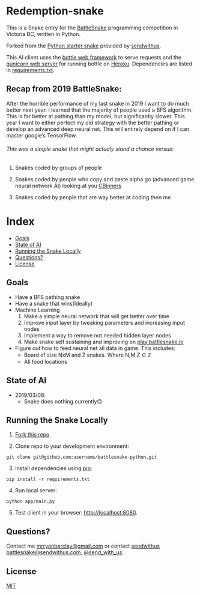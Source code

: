 
# Redemption-snake

This is a Snake entry for the [BattleSnake](http://battlesnake.io) programming competition in Victoria BC, written in Python.

Forked from the [Python starter snake](https://github.com/sendwithus/battlesnake-python) provided by [sendwithus](https://www.sendwithus.com).

This AI client uses the [bottle web framework](http://bottlepy.org/docs/dev/index.html) to serve requests and the [gunicorn web server](http://gunicorn.org/) for running bottle on [Heroku](https://heroku.com). Dependencies are listed in [requirements.txt](requirements.txt).

## Recap from 2019 BattleSnake:

After the horrible performance of my last snake in 2019 I want to do much better next year. I learned that the majority of people used a BFS algorithm. This is far better at pathing than my model, but significantly slower. This year I want to either perfect my old strategy with the better pathing or develop an advanced deep neural net. This will entirely depend on if I can master google’s TensorFlow.

###### This was a simple snake that might actualy stand a chance versus:

1) Snakes coded by groups of people

2) Snakes coded by people who copy and paste alpha go (advanced game neural network AI)  looking at you [CBinners](https://github.com/cbinners)

3) Snakes coded by people that are way better at coding then me

# Index
* [Goals](#goals)
* [State of AI](#state-of-ai)
* [Running the Snake Locally](#running-the-snake-locally)
* [Questions?](#questions)
* [License](#license)

##  Goals
* Have a BFS pathing snake
* Have a snake that wins(Ideally)
* Machine Learning
  1. Make a simple neural network that will get better over time
  2. Improve input layer by tweaking parameters and increasing input nodes
  3. Implement a way to remove not needed hidden layer nodes
  4. Make snake self sustaining and improving on [play.battlesnake.io](https://play.battlesnake.io)
* Figure out how to feed neural net all data in game. This includes:
  * Board of size NxM and Z snakes. Where N,M,Z ∈ ℤ
  * All food locations

## State of AI

* 2019/03/08:
    * Snake does nothing currently🙃

## Running the Snake Locally

1) [Fork this repo](https://github.com/RyanBarclay/striper-snake/fork).

2) Clone repo to your development environment:
```
git clone git@github.com:username/battlesnake-python.git
```

3) Install dependencies using [pip](https://pip.pypa.io/en/latest/installing.html):
```
pip install -r requirements.txt
```

4) Run local server:
```
python app/main.py
```

5) Test client in your browser: [http://localhost:8080](http://localhost:8080).


## Questions?

Contact me [mrryanbarclay@gmail.com](mailto:mrryanbarclay@gmail.com) or contact [sendwithus](https://www.sendwithus.com) [battlesnake@sendwithus.com](mailto:battlesnake@sendwithus.com), [@send_with_us](http://twitter.com/send_with_us).

## License
[MIT](https://choosealicense.com/licenses/mit/)

